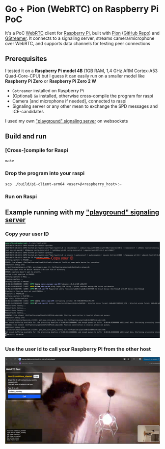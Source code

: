 # Go + Pion (WebRTC) on Raspberry Pi PoC

It's a PoC [WebRTC](https://webrtc.org/) client for [Raspberry Pi](https://www.raspberrypi.com/), built with [Pion](https://pion.ly/) ([GitHub Repo](https://github.com/pion/webrtc))
and [GStreamer](https://gstreamer.freedesktop.org/).
It connects to a signaling server, streams camera/microphone over WebRTC, and supports data channels for testing peer connections


## Prerequisites

I tested it on a **Raspberry Pi model 4B** (1GB RAM, 1,4 GHz ARM Cortex-A53 Quad-Core-CPU) but
I guess it can easily run on a smaller model like **Raspberry Pi Zero** or **Raspberry Pi Zero 2 W**

- `Gstreamer` installed on Raspberry Pi
- (Optional) `Go` installed, otherwise cross-compile the program for raspi
- Camera [and microphone if needed], connected to raspi
- Signaling server or any other mean to exchange the SPD messages and ICE-candidates

I used my own ["playground" signaling server](https://github.com/ownerofglory/webrtc-signaling-go) on websockets


## Build and run

### [Cross-]compile for Raspi
```shell
make
```
### Drop the program into your raspi

```shell
scp ./build/pi-client-arm64 <user>@<raspberry_host>:~
```

### Run on Raspi

## Example running with my  ["playground" signaling server](https://github.com/ownerofglory/webrtc-signaling-go)
### Copy your user ID
![](./assets/run.png)


### Use the user id to call your Raspberry PI from the other host
![](./assets/call.png)
